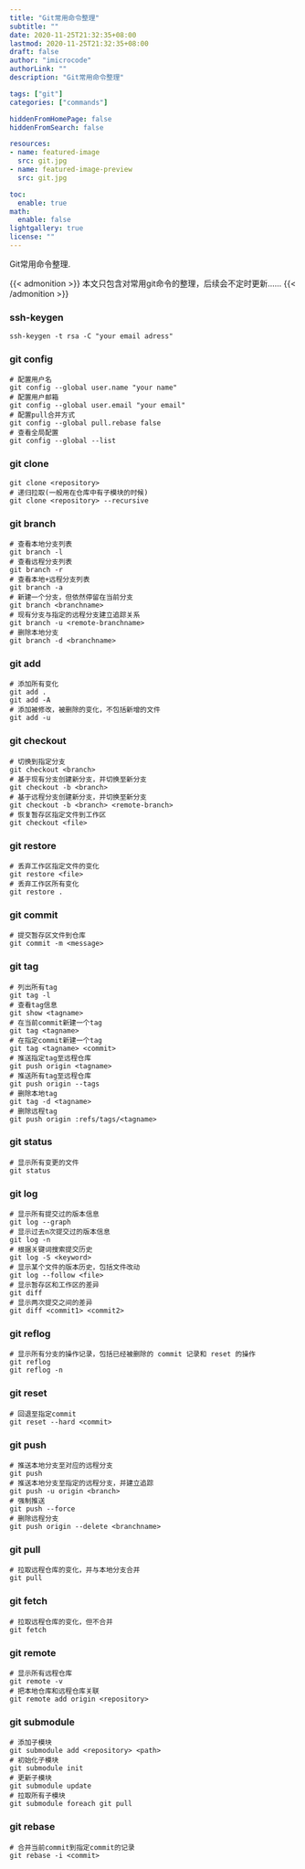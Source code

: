 ```yaml
---
title: "Git常用命令整理"
subtitle: ""
date: 2020-11-25T21:32:35+08:00
lastmod: 2020-11-25T21:32:35+08:00
draft: false
author: "imicrocode"
authorLink: ""
description: "Git常用命令整理"

tags: ["git"]
categories: ["commands"]

hiddenFromHomePage: false
hiddenFromSearch: false

resources:
- name: featured-image
  src: git.jpg
- name: featured-image-preview
  src: git.jpg

toc:
  enable: true
math:
  enable: false
lightgallery: true
license: ""
---
```


Git常用命令整理.

<!--more-->

{{< admonition >}}
本文只包含对常用git命令的整理，后续会不定时更新......
{{< /admonition >}}

### ssh-keygen

```shell
ssh-keygen -t rsa -C "your email adress"
```

### git config

```shell
# 配置用户名
git config --global user.name "your name"
# 配置用户邮箱
git config --global user.email "your email"
# 配置pull合并方式
git config --global pull.rebase false
# 查看全局配置
git config --global --list
```

### git clone

```shell
git clone <repository>
# 递归拉取(一般用在仓库中有子模块的时候)
git clone <repository> --recursive
```

### git branch

```shell
# 查看本地分支列表
git branch -l
# 查看远程分支列表
git branch -r
# 查看本地+远程分支列表
git branch -a
# 新建一个分支，但依然停留在当前分支
git branch <branchname>
# 现有分支与指定的远程分支建立追踪关系
git branch -u <remote-branchname>
# 删除本地分支
git branch -d <branchname>
```

### git add

```shell
# 添加所有变化
git add .
git add -A
# 添加被修改，被删除的变化，不包括新增的文件
git add -u
```

### git checkout

```shell
# 切换到指定分支
git checkout <branch>
# 基于现有分支创建新分支，并切换至新分支
git checkout -b <branch>
# 基于远程分支创建新分支，并切换至新分支
git checkout -b <branch> <remote-branch>
# 恢复暂存区指定文件到工作区
git checkout <file>
```

### git restore

```shell
# 丢弃工作区指定文件的变化
git restore <file>
# 丢弃工作区所有变化
git restore .
```

### git commit

```shell
# 提交暂存区文件到仓库
git commit -m <message>
```

### git tag

  ```shell
  # 列出所有tag
  git tag -l
  # 查看tag信息
  git show <tagname>
  # 在当前commit新建一个tag
  git tag <tagname>
  # 在指定commit新建一个tag
  git tag <tagname> <commit>
  # 推送指定tag至远程仓库
  git push origin <tagname>
  # 推送所有tag至远程仓库
  git push origin --tags
  # 删除本地tag
  git tag -d <tagname>
  # 删除远程tag
  git push origin :refs/tags/<tagname>
  ```

### git status

  ```shell
  # 显示所有变更的文件
  git status
  ```

### git log

  ```shell
  # 显示所有提交过的版本信息
  git log --graph
  # 显示过去n次提交过的版本信息
  git log -n
  # 根据关键词搜索提交历史
  git log -S <keyword>
  # 显示某个文件的版本历史，包括文件改动
  git log --follow <file>
  # 显示暂存区和工作区的差异
  git diff
  # 显示两次提交之间的差异
  git diff <commit1> <commit2>
  ```

### git reflog

  ```shell
  # 显示所有分支的操作记录，包括已经被删除的 commit 记录和 reset 的操作
  git reflog
  git reflog -n
  ```

### git reset

  ```shell
  # 回退至指定commit
  git reset --hard <commit>
  ```

### git push

```shell
# 推送本地分支至对应的远程分支
git push
# 推送本地分支至指定的远程分支，并建立追踪
git push -u origin <branch>
# 强制推送
git push --force
# 删除远程分支
git push origin --delete <branchname>
```

### git pull

```shell
# 拉取远程仓库的变化，并与本地分支合并
git pull
```

### git fetch

```shell
# 拉取远程仓库的变化，但不合并
git fetch
```

### git remote

```shell
# 显示所有远程仓库
git remote -v
# 把本地仓库和远程仓库关联
git remote add origin <repository>
```

### git submodule

```shell
# 添加子模块
git submodule add <repository> <path>
# 初始化子模块
git submodule init
# 更新子模块
git submodule update
# 拉取所有子模块
git submodule foreach git pull
```

### git rebase

```shell
# 合并当前commit到指定commit的记录
git rebase -i <commit>
```
